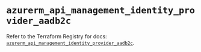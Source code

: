 # `azurerm_api_management_identity_provider_aadb2c`

Refer to the Terraform Registry for docs: [`azurerm_api_management_identity_provider_aadb2c`](https://registry.terraform.io/providers/hashicorp/azurerm/4.31.0/docs/resources/api_management_identity_provider_aadb2c).
